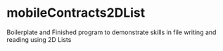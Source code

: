 # mobileContracts2DList
Boilerplate and Finished program to demonstrate skills in file writing and reading using 2D Lists
